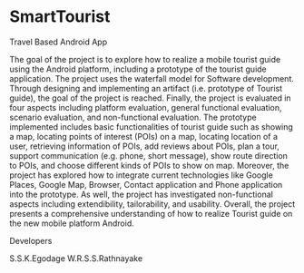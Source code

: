 # SmartTourist
Travel Based Android App

The goal of the project is to explore how to realize a mobile tourist guide using the Android platform, including a prototype of the tourist guide application.
The project uses the waterfall model for Software development. Through designing and implementing an artifact (i.e. prototype of Tourist guide), the goal of the project is reached. Finally, the project is evaluated in four aspects including platform evaluation, general functional evaluation, scenario evaluation, and non-functional evaluation.
The prototype implemented includes basic functionalities of tourist guide such as showing a map, locating points of interest (POIs) on a map, locating location of a user, retrieving information of POIs, add reviews about POIs, plan a tour, support communication (e.g. phone, short message), show route direction to POIs, and choose different kinds of POIs to show on map.
Moreover, the project has explored how to integrate current technologies like Google Places, Google Map, Browser, Contact application and Phone application into the prototype.
As well, the project has investigated non-functional aspects including extendibility, tailorability, and usability.
Overall, the project presents a comprehensive understanding of how to realize Tourist guide on the new mobile platform Android.

Developers

S.S.K.Egodage
W.R.S.S.Rathnayake
